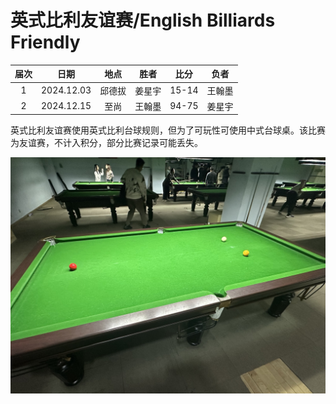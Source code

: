 # 英式比利友谊赛/English Billiards Friendly

| 届次 | 日期       | 地点    | 胜者   | 比分     | 负者   |
| :--: | :--------: | :----: | :----: | :-----: | :----: |
| 1    | 2024.12.03  | 邱德拔 | 姜星宇 | 15-14   | 王翰墨 |
| 2    | 2024.12.15  | 至尚   | 王翰墨 | 94-75   | 姜星宇 |

英式比利友谊赛使用英式比利台球规则，但为了可玩性可使用中式台球桌。该比赛为友谊赛，不计入积分，部分比赛记录可能丢失。

![](./img/english_billiards_friendly.jpg)